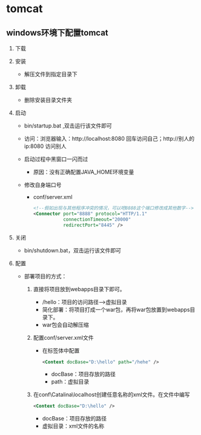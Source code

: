 # tomcat

## windows环境下配置tomcat

1. 下载

2. 安装

   * 解压文件到指定目录下

3. 卸载

   * 删除安装目录文件夹

4. 启动

   * bin/startup.bat ,双击运行该文件即可

   * 访问：浏览器输入：http://localhost:8080 回车访问自己；http://别人的ip:8080 访问别人

   * 启动过程中黑窗口一闪而过

     * 原因：没有正确配置JAVA_HOME环境变量

   * 修改自身端口号

     * conf/server.xml

       ```xml
       <!--假如出现与其他程序冲突的情况，可以吧8888这个端口修改成其他数字-->
       <Connector port="8888" protocol="HTTP/1.1" 
                  connectionTimeout="20000"
                  redirectPort="8445" />
       ```

5. 关闭

   * bin/shutdown.bat，双击运行该文件即可

6. 配置

   * 部署项目的方式：

     1. 直接将项目放到webapps目录下即可。

        *  /hello：项目的访问路径-->虚拟目录
        * 简化部署：将项目打成一个war包，再将war包放置到webapps目录下。
        * war包会自动解压缩

     2. 配置conf/server.xml文件

        * 在<Host>标签体中配置

          ```xml
          <Context docBase="D:\hello" path="/hehe" />
          ```

          * docBase：项目存放的路径
          * path：虚拟目录

     3. 在conf\Catalina\localhost创建任意名称的xml文件。在文件中编写

        ```xml
        <Context docBase="D:\hello" />
        ```

        * docBase：项目存放的路径
        * 虚拟目录：xml文件的名称

